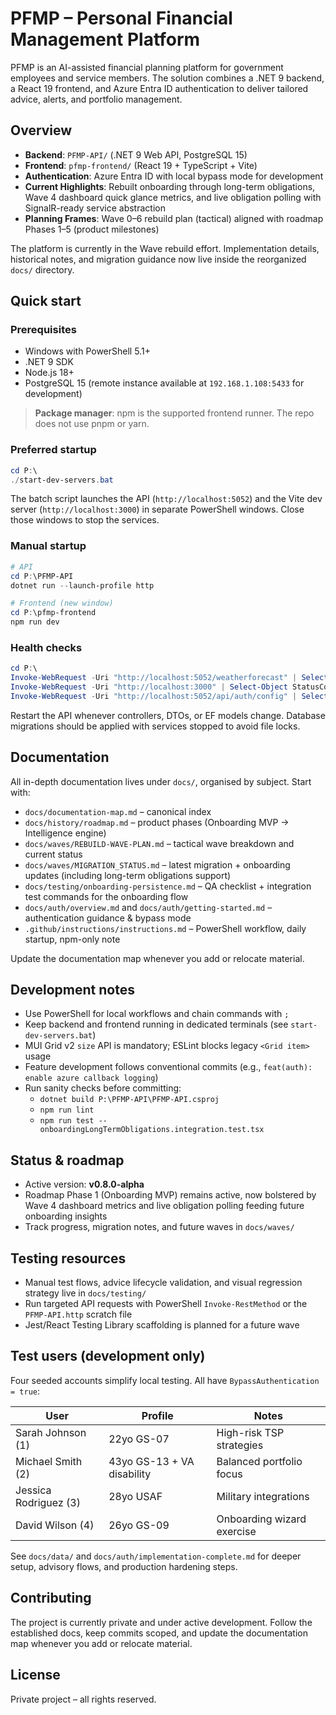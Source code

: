 # PFMP – Personal Financial Management Platform

PFMP is an AI-assisted financial planning platform for government employees and service members. The solution combines a .NET 9 backend, a React 19 frontend, and Azure Entra ID authentication to deliver tailored advice, alerts, and portfolio management.

## Overview

- **Backend**: `PFMP-API/` (.NET 9 Web API, PostgreSQL 15)
- **Frontend**: `pfmp-frontend/` (React 19 + TypeScript + Vite)
- **Authentication**: Azure Entra ID with local bypass mode for development
- **Current Highlights**: Rebuilt onboarding through long-term obligations, Wave 4 dashboard quick glance metrics, and live obligation polling with SignalR-ready service abstraction
- **Planning Frames**: Wave 0–6 rebuild plan (tactical) aligned with roadmap Phases 1–5 (product milestones)

The platform is currently in the Wave rebuild effort. Implementation details, historical notes, and migration guidance now live inside the reorganized `docs/` directory.

## Quick start

### Prerequisites
- Windows with PowerShell 5.1+
- .NET 9 SDK
- Node.js 18+
- PostgreSQL 15 (remote instance available at `192.168.1.108:5433` for development)

> **Package manager**: npm is the supported frontend runner. The repo does not use pnpm or yarn.

### Preferred startup

```powershell
cd P:\
./start-dev-servers.bat
```

The batch script launches the API (`http://localhost:5052`) and the Vite dev server (`http://localhost:3000`) in separate PowerShell windows. Close those windows to stop the services.

### Manual startup

```powershell
# API
cd P:\PFMP-API
dotnet run --launch-profile http

# Frontend (new window)
cd P:\pfmp-frontend
npm run dev
```

### Health checks

```powershell
cd P:\
Invoke-WebRequest -Uri "http://localhost:5052/weatherforecast" | Select-Object StatusCode
Invoke-WebRequest -Uri "http://localhost:3000" | Select-Object StatusCode
Invoke-WebRequest -Uri "http://localhost:5052/api/auth/config" | Select-Object Content
```

Restart the API whenever controllers, DTOs, or EF models change. Database migrations should be applied with services stopped to avoid file locks.

## Documentation

All in-depth documentation lives under `docs/`, organised by subject. Start with:

- `docs/documentation-map.md` – canonical index
- `docs/history/roadmap.md` – product phases (Onboarding MVP → Intelligence engine)
- `docs/waves/REBUILD-WAVE-PLAN.md` – tactical wave breakdown and current status
- `docs/waves/MIGRATION_STATUS.md` – latest migration + onboarding updates (including long-term obligations support)
- `docs/testing/onboarding-persistence.md` – QA checklist + integration test commands for the onboarding flow
- `docs/auth/overview.md` and `docs/auth/getting-started.md` – authentication guidance & bypass mode
- `.github/instructions/instructions.md` – PowerShell workflow, daily startup, npm-only note

Update the documentation map whenever you add or relocate material.

## Development notes

- Use PowerShell for local workflows and chain commands with `;`
- Keep backend and frontend running in dedicated terminals (see `start-dev-servers.bat`)
- MUI Grid v2 `size` API is mandatory; ESLint blocks legacy `<Grid item>` usage
- Feature development follows conventional commits (e.g., `feat(auth): enable azure callback logging`)
- Run sanity checks before committing:
  - `dotnet build P:\PFMP-API\PFMP-API.csproj`
  - `npm run lint`
  - `npm run test -- onboardingLongTermObligations.integration.test.tsx`

## Status & roadmap

- Active version: **v0.8.0-alpha**
- Roadmap Phase 1 (Onboarding MVP) remains active, now bolstered by Wave 4 dashboard metrics and live obligation polling feeding future onboarding insights
- Track progress, migration notes, and future waves in `docs/waves/`

## Testing resources

- Manual test flows, advice lifecycle validation, and visual regression strategy live in `docs/testing/`
- Run targeted API requests with PowerShell `Invoke-RestMethod` or the `PFMP-API.http` scratch file
- Jest/React Testing Library scaffolding is planned for a future wave

## Test users (development only)

Four seeded accounts simplify local testing. All have `BypassAuthentication = true`:

| User | Profile | Notes |
|------|---------|-------|
| Sarah Johnson (1) | 22yo GS-07 | High-risk TSP strategies |
| Michael Smith (2) | 43yo GS-13 + VA disability | Balanced portfolio focus |
| Jessica Rodriguez (3) | 28yo USAF | Military integrations |
| David Wilson (4) | 26yo GS-09 | Onboarding wizard exercise |

See `docs/data/` and `docs/auth/implementation-complete.md` for deeper setup, advisory flows, and production hardening steps.

## Contributing

The project is currently private and under active development. Follow the established docs, keep commits scoped, and update the documentation map whenever you add or relocate material.

## License

Private project – all rights reserved.